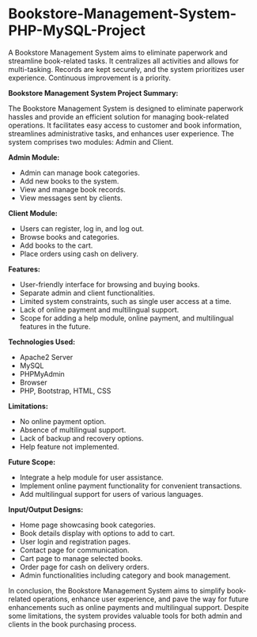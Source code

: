# Bookstore-Management-System-PHP-MySQL-Project
A Bookstore Management System aims to eliminate paperwork and streamline book-related tasks. It centralizes all activities and allows for multi-tasking. Records are kept securely, and the system prioritizes user experience. Continuous improvement is a priority.

**Bookstore Management System Project Summary:**

The Bookstore Management System is designed to eliminate paperwork hassles and provide an efficient solution for managing book-related operations. It facilitates easy access to customer and book information, streamlines administrative tasks, and enhances user experience. The system comprises two modules: Admin and Client.

**Admin Module:**
- Admin can manage book categories.
- Add new books to the system.
- View and manage book records.
- View messages sent by clients.

**Client Module:**
- Users can register, log in, and log out.
- Browse books and categories.
- Add books to the cart.
- Place orders using cash on delivery.

**Features:**
- User-friendly interface for browsing and buying books.
- Separate admin and client functionalities.
- Limited system constraints, such as single user access at a time.
- Lack of online payment and multilingual support.
- Scope for adding a help module, online payment, and multilingual features in the future.

**Technologies Used:**
- Apache2 Server
- MySQL
- PHPMyAdmin
- Browser
- PHP, Bootstrap, HTML, CSS

**Limitations:**
- No online payment option.
- Absence of multilingual support.
- Lack of backup and recovery options.
- Help feature not implemented.

**Future Scope:**
- Integrate a help module for user assistance.
- Implement online payment functionality for convenient transactions.
- Add multilingual support for users of various languages.

**Input/Output Designs:**
- Home page showcasing book categories.
- Book details display with options to add to cart.
- User login and registration pages.
- Contact page for communication.
- Cart page to manage selected books.
- Order page for cash on delivery orders.
- Admin functionalities including category and book management.

In conclusion, the Bookstore Management System aims to simplify book-related operations, enhance user experience, and pave the way for future enhancements such as online payments and multilingual support. Despite some limitations, the system provides valuable tools for both admin and clients in the book purchasing process.
